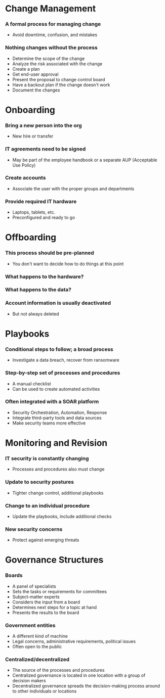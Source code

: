 # Change Management
### A formal process for managing change
- Avoid downtime, confusion, and mistakes
### Nothing changes without the process
- Determine the scope of the change
- Analyze the risk associated with the change
- Create a plan
- Get end-user approval
- Present the proposal to change control board
- Have a backout plan if the change doesn't work
- Document the changes
# Onboarding
### Bring a new person into the org
- New hire or transfer
### IT agreements need to be signed
- May be part of the employee handbook or a separate AUP (Acceptable Use Policy)
### Create accounts
- Associate the user with the proper groups and departments
### Provide required IT hardware
- Laptops, tablets, etc.
- Preconfigured and ready to go
# Offboarding
### This process should be pre-planned
- You don't want to decide how to do things at this point
### What happens to the hardware?
### What happens to the data?
### Account information is usually deactivated
- But not always deleted
# Playbooks
### Conditional steps to follow; a broad process
- Investigate a data breach, recover from ransomware
### Step-by-step set of processes and procedures
- A manual checklist
- Can be used to create automated activities
### Often integrated with a SOAR platform
- Security Orchestration, Automation, Response
- Integrate third-party tools and data sources
- Make security teams more effective
# Monitoring and Revision
### IT security is constantly changing
- Processes and procedures also must change
### Update to security postures
- Tighter change control, additional playbooks
### Change to an individual procedure
- Update the playbooks, include additional checks
### New security concerns
- Protect against emerging threats
# Governance Structures
### Boards
- A panel of specialists
- Sets the tasks or requirements for committees
- Subject-matter experts
- Considers the input from a board
- Determines next steps for a topic at hand
- Presents the results to the board
### Government entities
- A different kind of machine
- Legal concerns, administrative requirements, political issues
- Often open to the public
### Centralized/decentralized
- The source of the processes and procedures
- Centralized governance is located in one location with a group of decision makers
- Decentralized governance spreads the decision-making process around to other individuals or locations